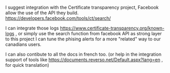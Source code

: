 I suggest integration with the Certificate transparency project, Facebook allow the use of the API they build. 
https://developers.facebook.com/tools/ct/search/

I can integrate those logs https://www.certificate-transparency.org/known-logs , or simply use the search function from facebook API as strong layer to this project
I can tune the phising alerts for a more "related" way to our canadians users.

I can also contibute to all the docs in french too. (or help in the integration support of tools like https://documents.reverso.net/Default.aspx?lang=en , for quick translation)
